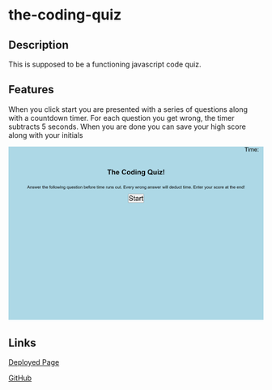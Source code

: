 # the-coding-quiz

## Description

This is supposed to be a functioning javascript code quiz.


## Features

When you click start you are presented with a series of questions along with a countdown timer. For each question you get wrong,
the timer subtracts 5 seconds. When you are done you can save your high score along with your initials

<img src="./assets/images/coding.png">

## Links


<a href="https://vilas-izquierdo.github.io/the-coding-quiz/">Deployed Page</a>

<a href="https://github.com/vilas-izquierdo/the-coding-quiz">GitHub</a>